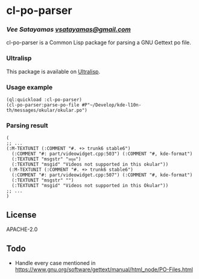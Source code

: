 # cl-po-parser
### _Vee Satayamas <vsatayamas@gmail.com>_

cl-po-parser is a Common Lisp package for parsing a GNU Gettext po file.

### Ultralisp

This package is available on [Ultralisp](https://ultralisp.org/).

### Usage example

```Lisp
(ql:quickload :cl-po-parser)
(cl-po-parser:parse-po-file #P"~/Develop/kde-l10n-th/messages/okular/okular.po")
```

### Parsing result

```Lisp
(
;; ...
(:M-TEXTUNIT (:COMMENT "#. +> trunk6 stable6")
  (:COMMENT "#: part/videowidget.cpp:503") (:COMMENT "#, kde-format")
  (:TEXTUNIT "msgstr" "หยุด")
  (:TEXTUNIT "msgid" "Videos not supported in this okular"))
 (:M-TEXTUNIT (:COMMENT "#. +> trunk6 stable6")
  (:COMMENT "#: part/videowidget.cpp:507") (:COMMENT "#, kde-format")
  (:TEXTUNIT "msgstr" "")
  (:TEXTUNIT "msgid" "Videos not supported in this Okular"))
;; ...
)
```

## License

APACHE-2.0

## Todo

* Handle every case mentioned in https://www.gnu.org/software/gettext/manual/html_node/PO-Files.html
